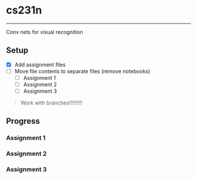 # cs231n

---

Conv nets for visual recognition


## Setup 

- [x] Add assignment files 
- [ ] Move file contents to separate files (remove notebooks)
    - [ ] Assignment 1
    - [ ] Assignment 2
    - [ ] Assignment 3
  
> Work with branches!!!!!!!!!

## Progress


### Assignment 1


### Assignment 2


### Assignment 3
